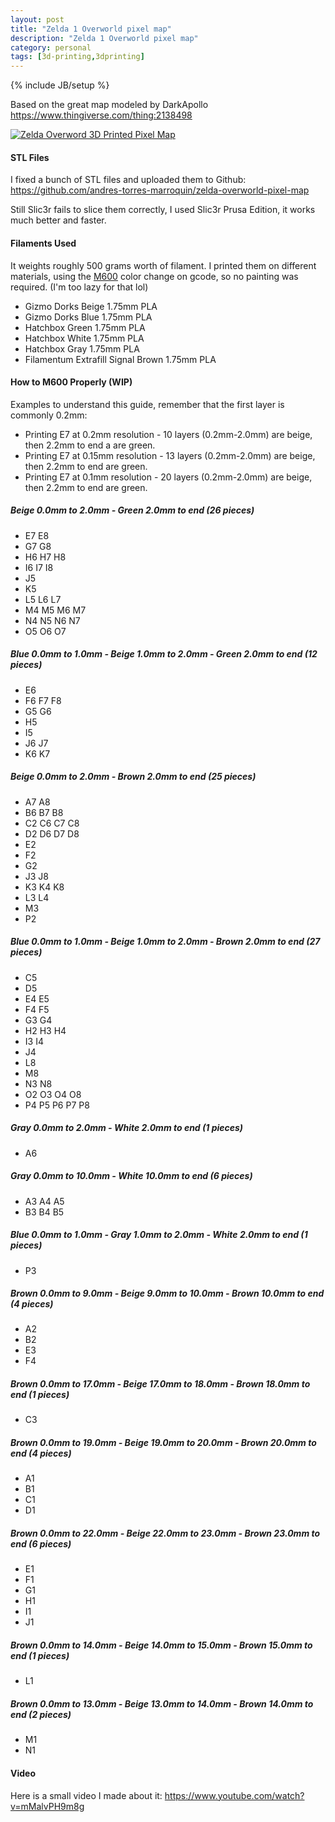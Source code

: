 ```yaml
---
layout: post
title: "Zelda 1 Overworld pixel map"
description: "Zelda 1 Overworld pixel map"
category: personal
tags: [3d-printing,3dprinting]
---
```

{% include JB/setup %}

Based on the great map modeled by DarkApollo https://www.thingiverse.com/thing:2138498

[![Zelda Overword 3D Printed Pixel Map](https://img.youtube.com/vi/mMalvPH9m8g/0.jpg)](https://www.youtube.com/watch?v=mMalvPH9m8g)

#### STL Files
I fixed a bunch of STL files and uploaded them to Github: https://github.com/andres-torres-marroquin/zelda-overworld-pixel-map

Still Slic3r fails to slice them correctly, I used Slic3r Prusa Edition, it works much better and faster.

#### Filaments Used
It weights roughly 500 grams worth of filament. I printed them on different materials, using the [M600](http://marlinfw.org/docs/gcode/M600.html) color change on gcode, so no painting was required. (I'm too lazy for that lol)
 - Gizmo Dorks Beige 1.75mm PLA
 - Gizmo Dorks Blue 1.75mm PLA
 - Hatchbox Green 1.75mm PLA
 - Hatchbox White 1.75mm PLA
 - Hatchbox Gray 1.75mm PLA
 - Filamentum Extrafill Signal Brown 1.75mm PLA

#### How to M600 Properly (WIP)
Examples to understand this guide, remember that the first layer is commonly 0.2mm:
 - Printing E7 at 0.2mm resolution - 10 layers (0.2mm-2.0mm) are beige, then 2.2mm to end a are green.
 - Printing E7 at 0.15mm resolution - 13 layers (0.2mm-2.0mm) are beige, then 2.2mm to end are green.
 - Printing E7 at 0.1mm resolution - 20 layers (0.2mm-2.0mm) are beige, then 2.2mm to end are green.

##### Beige 0.0mm to 2.0mm - Green 2.0mm to end (26 pieces)
 - E7 E8
 - G7 G8
 - H6 H7 H8
 - I6 I7 I8
 - J5
 - K5
 - L5 L6 L7
 - M4 M5 M6 M7
 - N4 N5 N6 N7
 - O5 O6 O7

##### Blue 0.0mm to 1.0mm - Beige 1.0mm to 2.0mm - Green 2.0mm to end (12 pieces)
 - E6
 - F6 F7 F8
 - G5 G6
 - H5
 - I5
 - J6 J7
 - K6 K7


##### Beige 0.0mm to 2.0mm - Brown 2.0mm to end (25 pieces)
 - A7 A8
 - B6 B7 B8
 - C2 C6 C7 C8
 - D2 D6 D7 D8
 - E2
 - F2
 - G2
 - J3 J8
 - K3 K4 K8
 - L3 L4
 - M3
 - P2

##### Blue 0.0mm to 1.0mm - Beige 1.0mm to 2.0mm - Brown 2.0mm to end (27 pieces)
 - C5
 - D5
 - E4 E5
 - F4 F5
 - G3 G4
 - H2 H3 H4
 - I3 I4
 - J4
 - L8
 - M8
 - N3 N8
 - O2 O3 O4 O8
 - P4 P5 P6 P7 P8

##### Gray 0.0mm to 2.0mm - White 2.0mm to end (1 pieces)
 - A6

##### Gray 0.0mm to 10.0mm - White 10.0mm to end (6 pieces)
 - A3 A4 A5
 - B3 B4 B5

##### Blue 0.0mm to 1.0mm - Gray 1.0mm to 2.0mm - White 2.0mm to end (1 pieces)
 - P3

##### Brown 0.0mm to 9.0mm - Beige 9.0mm to 10.0mm - Brown 10.0mm to end (4 pieces)
 - A2
 - B2
 - E3
 - F4

##### Brown 0.0mm to 17.0mm - Beige 17.0mm to 18.0mm - Brown 18.0mm to end (1 pieces)
 - C3

##### Brown 0.0mm to 19.0mm - Beige 19.0mm to 20.0mm - Brown 20.0mm to end (4 pieces)
 - A1
 - B1
 - C1
 - D1

##### Brown 0.0mm to 22.0mm - Beige 22.0mm to 23.0mm - Brown 23.0mm to end (6 pieces)
 - E1
 - F1
 - G1
 - H1
 - I1
 - J1

##### Brown 0.0mm to 14.0mm - Beige 14.0mm to 15.0mm - Brown 15.0mm to end (1 pieces)
 - L1

##### Brown 0.0mm to 13.0mm - Beige 13.0mm to 14.0mm - Brown 14.0mm to end (2 pieces)
 - M1
 - N1



#### Video
Here is a small video I made about it: https://www.youtube.com/watch?v=mMalvPH9m8g
